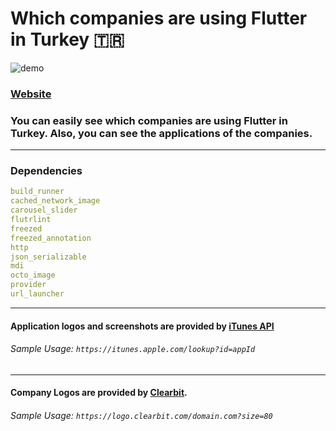 # Which companies are using Flutter in Turkey 🇹🇷

![demo](https://user-images.githubusercontent.com/21019611/113452409-94173780-940c-11eb-8cfe-7bea32f70765.gif)

### [Website](https://adem68.github.io/flutter_company_listing/#/)

###  You can easily see which companies are using Flutter in Turkey. Also, you can see the applications of the companies.

----
### Dependencies

```yaml
build_runner
cached_network_image
carousel_slider
flutrlint
freezed
freezed_annotation
http
json_serializable
mdi
octo_image
provider
url_launcher
```


----

#### Application logos and screenshots are provided by [iTunes API](https://itunes.apple.com/lookup?id=640199958)

###### Sample Usage: `https://itunes.apple.com/lookup?id=appId`

----

#### Company Logos are provided by [Clearbit](https://clearbit.com/).

###### Sample Usage: `https://logo.clearbit.com/domain.com?size=80`
